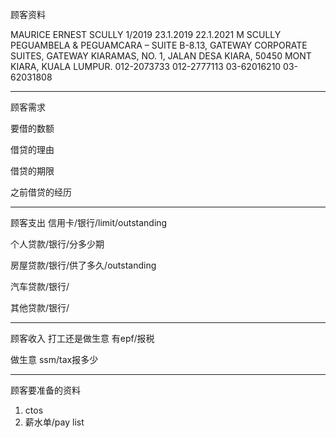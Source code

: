 顾客资料

MAURICE ERNEST SCULLY 1/2019 23.1.2019 22.1.2021 M SCULLY PEGUAMBELA & PEGUAMCARA – SUITE B-8.13, GATEWAY CORPORATE SUITES, GATEWAY KIARAMAS, NO. 1, JALAN DESA KIARA, 50450 MONT KIARA, KUALA LUMPUR. 012-2073733 012-2777113 03-62016210 03-62031808

-----------------
顾客需求


要借的数额

借贷的理由

借贷的期限

之前借贷的经历


--------------
顾客支出
信用卡/银行/limit/outstanding


个人贷款/银行/分多少期

房屋贷款/银行/供了多久/outstanding

汽车贷款/银行/


其他贷款/银行/

-----------
顾客收入
打工还是做生意
有epf/报税

做生意 ssm/tax报多少

-------
顾客要准备的资料
1. ctos
2. 薪水单/pay list




